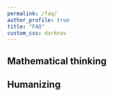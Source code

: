 ```yaml
---
permalink: /faq/
author_profile: true
title: "FAQ"
custom_css: darknav
---
```


## <a name="mathematical-thinking"></a> Mathematical thinking

## <a name="humanizing"></a> Humanizing
